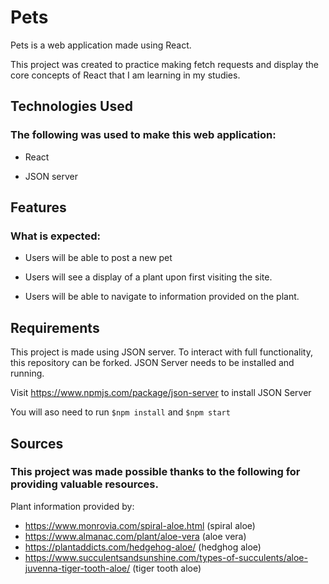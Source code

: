 # Pets

Pets is a web application made using React. 

This project was created to practice making fetch requests and display the core concepts of React that I am learning in my studies. 

## Technologies Used
### The following was used to make this web application: 

- React

- JSON server


## Features
### What is expected: 

- Users will be able to post a new pet

- Users will see a display of a plant upon first visiting the site. 

- Users will be able to navigate to information provided on the plant. 


## Requirements

This project is made using JSON server. To interact with full functionality, this repository can be forked. JSON Server needs to be installed and running. 

Visit https://www.npmjs.com/package/json-server to install JSON Server

You will aso need to run 
```$npm install```
and 
```$npm start```

## Sources
### This project was made possible thanks to the following for providing valuable resources.

Plant information provided by: 

- https://www.monrovia.com/spiral-aloe.html (spiral aloe)
- https://www.almanac.com/plant/aloe-vera (aloe vera)
- https://plantaddicts.com/hedgehog-aloe/ (hedghog aloe) 
- https://www.succulentsandsunshine.com/types-of-succulents/aloe-juvenna-tiger-tooth-aloe/ (tiger tooth aloe)
